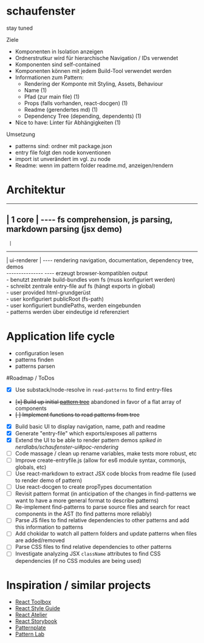 # schaufenster
stay tuned




Ziele
* Komponenten in Isolation anzeigen
* Ordnerstrutkur wird für hierarchische Navigation / IDs verwendet
* Komponenten sind self-contained
* Komponenten können mit jedem Build-Tool verwendet werden
* Informationen zum Pattern:
  * Rendering der Komponte mit Styling, Assets, Behaviour
  * Name                                                    (1)
  * Pfad (zur main file)                                    (1)
  * Props (falls vorhanden, react-docgen)                   (1)
  * Readme (gerendertes md)                                 (1)
  * Dependency Tree (depending, dependents)                 (1)
* Nice to have: Linter für Abhängigkeiten                   (1)

Umsetzung
* patterns sind: ordner mit package.json
* entry file folgt den node konventionen
* import ist unverändert im vgl. zu node
* Readme: wenn im pattern folder readme.md, anzeigen/rendern

# Architektur
----------  
| 1 core | ---- fs comprehension, js parsing, markdown parsing (jsx demo)  
----------  
     |  
---------------  
| ui-renderer |  ---- rendering navigation, documentation, dependency tree, demos  
---------------  ---- erzeugt browser-kompatiblen output  
	- benutzt zentrale build-bundles vom fs (muss konfiguriert werden)  
	- schreibt zentrale entry-file auf fs (hängt exports in global)  
	- user provided html-grundgerüst  
	- user konfiguriert publicRoot (fs-path)  
	- user konfiguriert bundlePaths, werden eingebunden  
	- patterns werden über eindeutige id referenziert  


# Application life cycle
- configuration lesen
- patterns finden
- patterns parsen

#Roadmap / ToDos
* [x] Use substack/node-resolve in `read-patterns` to find entry-files
* ~~[x] Build up initial [pattern tree](tree.md)~~ abandoned in favor of a flat array of components
* ~~[ ] Implement functions to read patterns from tree~~
* [x] Build basic UI to display navigation, name, path and readme
* [X] Generate "entry-file" which exports/exposes all patterns
* [x] Extend the UI to be able to render pattern demos *spiked in nerdlabs/schaufenster-ui#poc-rendering*
* [ ] Code massage / clean up rename variables, make tests more robust, etc 
* [ ] Improve create-entryfile.js (allow for es6 module syntax, commonjs, globals, etc)
* [ ] Use react-markdown to extract JSX code blocks from readme file (used to render demo of pattern)
* [ ] Use react-docgen to create propTypes documentation
* [ ] Revisit pattern format (in anticipation of the changes in find-patterns we want to have a more general
format to describe patterns)
* [ ] Re-implement find-patterns to parse source files and search for react components in the AST (to find patterns more reliably)
* [ ] Parse JS files to find relative dependencies to other patterns and add this information to patterns
* [ ] Add chokidar to watch all pattern folders and update patterns when files are added/removed
* [ ] Parse CSS files to find relative dependencies to other patterns
* [ ] Investigate analyzing JSX `className` attributes to find CSS dependencies (if no CSS modules are being used)

# Inspiration / similar projects
* [React Toolbox](http://react-toolbox.com/#/components/button)
* [React Style Guide](http://react-styleguidist.js.org/#Button)
* [React Atelier](http://scup.github.io/atellier/material-ui-atellier/)
* [React Storybook](https://github.com/kadirahq/react-storybook)
* [Patternplate](https://github.com/sinnerschrader/patternplate)
* [Pattern Lab](http://demo.patternlab.io/)
